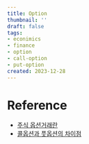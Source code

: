```yaml
---
title: Option
thumbnail: ''
draft: false
tags:
- econimics
- finance
- option
- call-option
- put-option
created: 2023-12-28
---
```


# Reference

* [주식 옵션거래란](https://m.blog.naver.com/kdgkdk/222060290659)
* [콜옵션과 풋옵션의 차이점](https://blog.naver.com/PostView.nhn?blogId=chkcc&logNo=221399321823)

